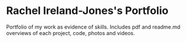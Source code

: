 # Rachel Ireland-Jones's Portfolio

Portfolio of my work as evidence of skills. Includes pdf and readme.md overviews of each project, code, photos and videos.


